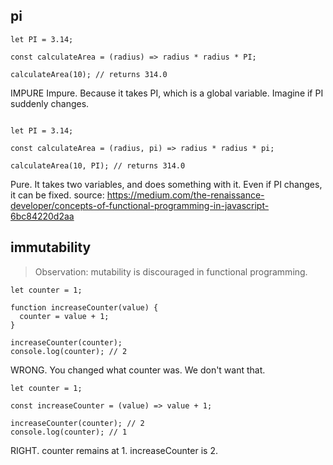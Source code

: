 ## pi

```
let PI = 3.14;

const calculateArea = (radius) => radius * radius * PI;

calculateArea(10); // returns 314.0
```

IMPURE
Impure. Because it takes PI, which is a global variable. Imagine if PI suddenly changes. 


```

let PI = 3.14;

const calculateArea = (radius, pi) => radius * radius * pi;

calculateArea(10, PI); // returns 314.0

```

Pure. It takes two variables, and does something with it. Even if PI changes, it can be fixed. 
source: https://medium.com/the-renaissance-developer/concepts-of-functional-programming-in-javascript-6bc84220d2aa

## immutability

> Observation: mutability is discouraged in functional programming.

```
let counter = 1;

function increaseCounter(value) {
  counter = value + 1;
}

increaseCounter(counter);
console.log(counter); // 2
```

WRONG. You changed what counter was. 
We don't want that.

```
let counter = 1;

const increaseCounter = (value) => value + 1;

increaseCounter(counter); // 2
console.log(counter); // 1

```

RIGHT. counter remains at 1. 
increaseCounter is 2. 

